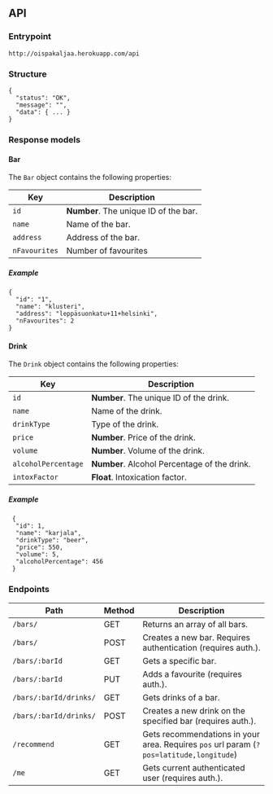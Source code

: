 ## API 
### Entrypoint
 `http://oispakaljaa.herokuapp.com/api`
 
### Structure
```
{
  "status": "OK",
  "message": "",
  "data": { ... }
}
```
### Response models

#### Bar
The `Bar` object contains the following properties:

Key | Description
---- | -----------
`id` | **Number**. The unique ID of the bar.
`name` | Name of the bar.
`address` | Address of the bar.
`nFavourites` | Number of favourites

##### Example
```
{
  "id": "1",
  "name": "klusteri",
  "address": "leppäsuonkatu+11+helsinki",
  "nFavourites": 2
}
```

#### Drink
The `Drink` object contains the following properties:

Key | Description
----|------------
`id` | **Number**. The unique ID of the drink.
`name` | Name of the drink.
`drinkType` | Type of the drink.
`price` | **Number**. Price of the drink.
`volume` | **Number**. Volume of the drink.
`alcoholPercentage` | **Number**. Alcohol Percentage of the drink.
`intoxFactor` | **Float**. Intoxication factor.

##### Example
```
 {
  "id": 1,
  "name": "karjala",
  "drinkType": "beer",
  "price": 550,
  "volume": 5,
  "alcoholPercentage": 456
 }
```

### Endpoints

Path | Method | Description
-----|------|------------
`/bars/` | GET | Returns an array of all bars.
`/bars/` | POST | Creates a new bar. Requires authentication (requires auth.).
`/bars/:barId` | GET | Gets a specific bar.
`/bars/:barId` | PUT | Adds a favourite (requires auth.).
`/bars/:barId/drinks/` | GET | Gets drinks of a bar.
`/bars/:barId/drinks/` | POST | Creates a new drink on the specified bar (requires auth.).
`/recommend` | GET | Gets recommendations in your area. Requires `pos` url param (`?pos=latitude,longitude`)
`/me` | GET | Gets current authenticated user (requires auth.).
